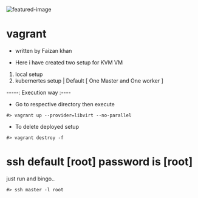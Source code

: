 ![featured-image](https://github.com/faizank789/vagrant/assets/22654388/b8424337-fcb0-4cc2-a04e-9668485ac411)


# vagrant
- written by Faizan khan

- Here i have created two setup for KVM VM
1. local setup
2. kubernertes setup   | Default [ One Master and One worker ]



-----: Execution way :----

- Go to respective directory then execute
```
#> vagrant up --provider=libvirt --no-parallel
```

- To delete deployed setup
```
#> vagrant destroy -f
```

# ssh default [root] password is [root]

just run  and bingo..
```
#> ssh master -l root
```
